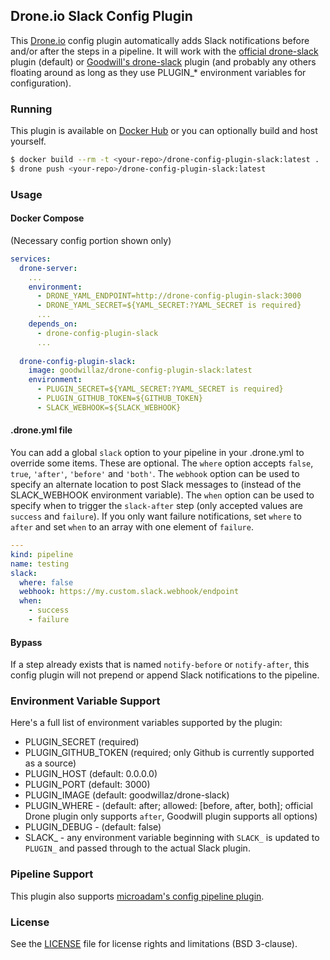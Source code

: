 ## Drone.io Slack Config Plugin

This [Drone.io](https://drone.io) config plugin automatically adds Slack notifications before and/or after the steps in a pipeline.  It will work with the [official drone-slack](https://github.com/drone-plugins/drone-slack) plugin (default) or [Goodwill's drone-slack](https://github.com/goodwillaz/drone-slack) plugin (and probably any others floating around as long as they use PLUGIN_* environment variables for configuration).  

### Running

This plugin is available on [Docker Hub](https://hub.docker.com/r/goodwillaz/drone-config-plugin-slack) or you can optionally build and host yourself.

```bash
$ docker build --rm -t <your-repo>/drone-config-plugin-slack:latest .
$ drone push <your-repo>/drone-config-plugin-slack:latest
```

### Usage

#### Docker Compose

(Necessary config portion shown only)

```yaml
services:
  drone-server:
    ...
    environment:
      - DRONE_YAML_ENDPOINT=http://drone-config-plugin-slack:3000
      - DRONE_YAML_SECRET=${YAML_SECRET:?YAML_SECRET is required}
      ...
    depends_on:
      - drone-config-plugin-slack
      ...
  
  drone-config-plugin-slack:
    image: goodwillaz/drone-config-plugin-slack:latest
    environment:
      - PLUGIN_SECRET=${YAML_SECRET:?YAML_SECRET is required}
      - PLUGIN_GITHUB_TOKEN=${GITHUB_TOKEN}
      - SLACK_WEBHOOK=${SLACK_WEBHOOK}
```

#### .drone.yml file

You can add a global `slack` option to your pipeline in your .drone.yml to override some items.  These are optional.  The `where` option accepts `false`, `true`, `'after'`, `'before'` and `'both'`.  The `webhook` option can be used to specify an alternate location to post Slack messages to (instead of the SLACK_WEBHOOK environment variable).  The `when` option can be used to specify when to trigger the `slack-after` step (only accepted values are `success` and `failure`).  If you only want failure notifications, set `where` to `after` and set `when` to an array with one element of `failure`.

```yaml
---
kind: pipeline
name: testing
slack:
  where: false
  webhook: https://my.custom.slack.webhook/endpoint
  when: 
    - success
    - failure
```

#### Bypass

If a step already exists that is named `notify-before` or `notify-after`, this config plugin will not prepend or append Slack notifications to the pipeline.

### Environment Variable Support

Here's a full list of environment variables supported by the plugin:

* PLUGIN_SECRET (required)
* PLUGIN_GITHUB_TOKEN (required; only Github is currently supported as a source)
* PLUGIN_HOST (default: 0.0.0.0)
* PLUGIN_PORT (default: 3000)
* PLUGIN_IMAGE (default: goodwillaz/drone-slack)
* PLUGIN_WHERE - (default: after; allowed: [before, after, both]; official Drone plugin only supports `after`, Goodwill plugin supports all options)
* PLUGIN_DEBUG - (default: false)
* SLACK_ - any environment variable beginning with `SLACK_` is updated to `PLUGIN_` and passed through to the actual Slack plugin.
    
### Pipeline Support

This plugin also supports [microadam's config pipeline plugin](https://github.com/microadam/drone-config-plugin-pipeline).

### License

See the [LICENSE](LICENSE.md) file for license rights and limitations (BSD 3-clause).
